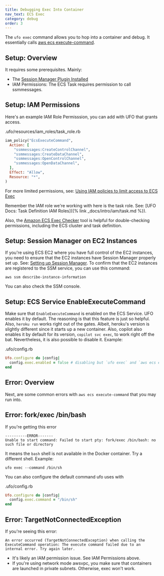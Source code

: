 ```yaml
---
title: Debugging Exec Into Container
nav_text: ECS Exec
category: debug
order: 3
---
```


The `ufo exec` command allows you to hop into a container and debug. It essentially calls [aws ecs execute-command](https://docs.aws.amazon.com/cli/latest/reference/ecs/execute-command.html).

## Setup: Overview

It requires some prerequisites. Mainly:

* The [Session Manager Plugin Installed](https://docs.aws.amazon.com/systems-manager/latest/userguide/session-manager-working-with-install-plugin.html)
* IAM Permissions: The ECS Task requires permission to call ssmmessages.

## Setup: IAM Permissions

Here's an example IAM Role Permisssion, you can add with UFO that grants access.

.ufo/resources/iam_roles/task_role.rb

```ruby
iam_policy("EcsExecuteCommand",
  Action: [
    "ssmmessages:CreateControlChannel",
    "ssmmessages:CreateDataChannel",
    "ssmmessages:OpenControlChannel",
    "ssmmessages:OpenDataChannel",
  ],
  Effect: "Allow",
  Resource: "*",
)
```

For more limited permissions, see: [Using IAM policies to limit access to ECS Exec
](https://docs.aws.amazon.com/AmazonECS/latest/developerguide/ecs-exec.html#ecs-exec-best-practices-limit-access-execute-command)

Remember the IAM role we're working with here is the task role. See: [UFO Docs: Task Definition IAM Roles]({% link _docs/intro/iam/task.md %}).

Also, the [Amazon ECS Exec Checker](https://github.com/aws-containers/amazon-ecs-exec-checker) tool is helpful for double-checking permissions, including the ECS cluster and task definition.

## Setup: Session Manager on EC2 Instances

If you're using ECS EC2 where you have full control of the EC2 instances, you need to ensure that the EC2 instances have Session Manager properly set up. See: [Setting up Session Manager](https://docs.aws.amazon.com/systems-manager/latest/userguide/session-manager-getting-started.html). To confirm that the EC2 instances are registered to the SSM service, you can use this command:

    aws ssm describe-instance-information

You can also check the SSM console.

## Setup: ECS Service EnableExecuteCommand

Make sure that `EnableExecuteCommand` is enabled on the ECS Service. UFO enables it by default. The reasoning is that this feature is just so helpful. Also, `heroku run` works right out of the gates. Albeit, heroku's version is slightly different since it starts up a new container. Also, copilot also enables it by default for its version, `copilot svc exec`, to work right off the bat. Nevertheless, it is also possible to disable it. Example:

.ufo/config.rb

```ruby
Ufo.configure do |config|
  config.exec.enabled = false # disabling but `ufo exec` and `aws ecs execute-command` wont work
end
```

## Error: Overview

Next, are some common errors with `aws ecs execute-command` that you may run into.

## Error: fork/exec /bin/bash

If you're getting this error

    ----------ERROR-------
    Unable to start command: Failed to start pty: fork/exec /bin/bash: no such file or directory

It means the `bash` shell is not available in the Docker container. Try a different shell. Example:

    ufo exec --command /bin/sh

You can also configure the default command ufo uses with

.ufo/config.rb

```ruby
Ufo.configure do |config|
  config.exec.command = "/bin/sh"
end
```

## Error: TargetNotConnectedException

If you're seeing this error:

    An error occurred (TargetNotConnectedException) when calling the ExecuteCommand operation: The execute command failed due to an internal error. Try again later.

* It's likely an IAM permission issue. See IAM Permissions above.
* If you're using network mode awsvpc, you make sure that containers are launched in private subnets. Otherwise, exec won't work.


